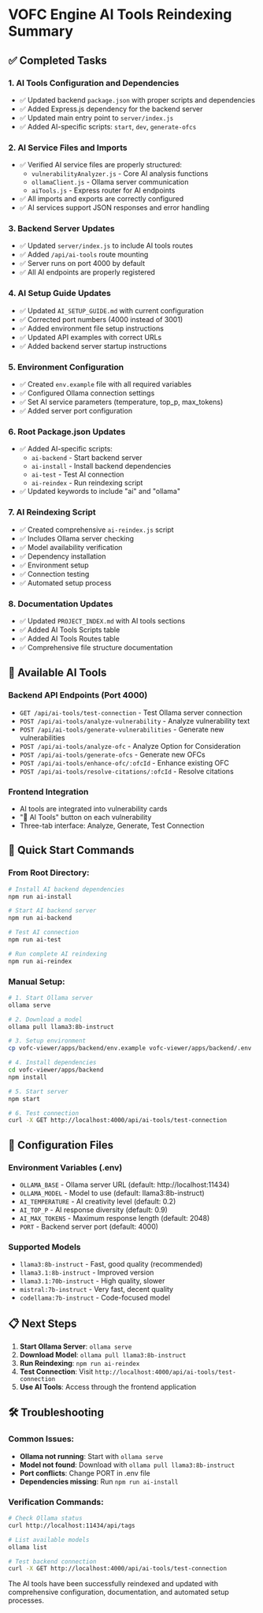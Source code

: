 # VOFC Engine AI Tools Reindexing Summary

## ✅ Completed Tasks

### 1. AI Tools Configuration and Dependencies
- ✅ Updated backend `package.json` with proper scripts and dependencies
- ✅ Added Express.js dependency for the backend server
- ✅ Updated main entry point to `server/index.js`
- ✅ Added AI-specific scripts: `start`, `dev`, `generate-ofcs`

### 2. AI Service Files and Imports
- ✅ Verified AI service files are properly structured:
  - `vulnerabilityAnalyzer.js` - Core AI analysis functions
  - `ollamaClient.js` - Ollama server communication
  - `aiTools.js` - Express router for AI endpoints
- ✅ All imports and exports are correctly configured
- ✅ AI services support JSON responses and error handling

### 3. Backend Server Updates
- ✅ Updated `server/index.js` to include AI tools routes
- ✅ Added `/api/ai-tools` route mounting
- ✅ Server runs on port 4000 by default
- ✅ All AI endpoints are properly registered

### 4. AI Setup Guide Updates
- ✅ Updated `AI_SETUP_GUIDE.md` with current configuration
- ✅ Corrected port numbers (4000 instead of 3001)
- ✅ Added environment file setup instructions
- ✅ Updated API examples with correct URLs
- ✅ Added backend server startup instructions

### 5. Environment Configuration
- ✅ Created `env.example` file with all required variables
- ✅ Configured Ollama connection settings
- ✅ Set AI service parameters (temperature, top_p, max_tokens)
- ✅ Added server port configuration

### 6. Root Package.json Updates
- ✅ Added AI-specific scripts:
  - `ai-backend` - Start backend server
  - `ai-install` - Install backend dependencies
  - `ai-test` - Test AI connection
  - `ai-reindex` - Run reindexing script
- ✅ Updated keywords to include "ai" and "ollama"

### 7. AI Reindexing Script
- ✅ Created comprehensive `ai-reindex.js` script
- ✅ Includes Ollama server checking
- ✅ Model availability verification
- ✅ Dependency installation
- ✅ Environment setup
- ✅ Connection testing
- ✅ Automated setup process

### 8. Documentation Updates
- ✅ Updated `PROJECT_INDEX.md` with AI tools sections
- ✅ Added AI Tools Scripts table
- ✅ Added AI Tools Routes table
- ✅ Comprehensive file structure documentation

## 🎯 Available AI Tools

### Backend API Endpoints (Port 4000)
- `GET /api/ai-tools/test-connection` - Test Ollama server connection
- `POST /api/ai-tools/analyze-vulnerability` - Analyze vulnerability text
- `POST /api/ai-tools/generate-vulnerabilities` - Generate new vulnerabilities
- `POST /api/ai-tools/analyze-ofc` - Analyze Option for Consideration
- `POST /api/ai-tools/generate-ofcs` - Generate new OFCs
- `POST /api/ai-tools/enhance-ofc/:ofcId` - Enhance existing OFC
- `POST /api/ai-tools/resolve-citations/:ofcId` - Resolve citations

### Frontend Integration
- AI tools are integrated into vulnerability cards
- "🤖 AI Tools" button on each vulnerability
- Three-tab interface: Analyze, Generate, Test Connection

## 🚀 Quick Start Commands

### From Root Directory:
```bash
# Install AI backend dependencies
npm run ai-install

# Start AI backend server
npm run ai-backend

# Test AI connection
npm run ai-test

# Run complete AI reindexing
npm run ai-reindex
```

### Manual Setup:
```bash
# 1. Start Ollama server
ollama serve

# 2. Download a model
ollama pull llama3:8b-instruct

# 3. Setup environment
cp vofc-viewer/apps/backend/env.example vofc-viewer/apps/backend/.env

# 4. Install dependencies
cd vofc-viewer/apps/backend
npm install

# 5. Start server
npm start

# 6. Test connection
curl -X GET http://localhost:4000/api/ai-tools/test-connection
```

## 🔧 Configuration Files

### Environment Variables (.env)
- `OLLAMA_BASE` - Ollama server URL (default: http://localhost:11434)
- `OLLAMA_MODEL` - Model to use (default: llama3:8b-instruct)
- `AI_TEMPERATURE` - AI creativity level (default: 0.2)
- `AI_TOP_P` - AI response diversity (default: 0.9)
- `AI_MAX_TOKENS` - Maximum response length (default: 2048)
- `PORT` - Backend server port (default: 4000)

### Supported Models
- `llama3:8b-instruct` - Fast, good quality (recommended)
- `llama3.1:8b-instruct` - Improved version
- `llama3.1:70b-instruct` - High quality, slower
- `mistral:7b-instruct` - Very fast, decent quality
- `codellama:7b-instruct` - Code-focused model

## 📋 Next Steps

1. **Start Ollama Server**: `ollama serve`
2. **Download Model**: `ollama pull llama3:8b-instruct`
3. **Run Reindexing**: `npm run ai-reindex`
4. **Test Connection**: Visit `http://localhost:4000/api/ai-tools/test-connection`
5. **Use AI Tools**: Access through the frontend application

## 🛠️ Troubleshooting

### Common Issues:
- **Ollama not running**: Start with `ollama serve`
- **Model not found**: Download with `ollama pull llama3:8b-instruct`
- **Port conflicts**: Change PORT in .env file
- **Dependencies missing**: Run `npm run ai-install`

### Verification Commands:
```bash
# Check Ollama status
curl http://localhost:11434/api/tags

# List available models
ollama list

# Test backend connection
curl -X GET http://localhost:4000/api/ai-tools/test-connection
```

The AI tools have been successfully reindexed and updated with comprehensive configuration, documentation, and automated setup processes.
